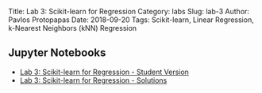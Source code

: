 Title: Lab 3: Scikit-learn for Regression
Category: labs
Slug: lab-3
Author: Pavlos Protopapas
Date: 2018-09-20
Tags: Scikit-learn, Linear Regression, k-Nearest Neighbors (kNN) Regression

## Jupyter Notebooks

- [Lab 3: Scikit-learn for Regression - Student Version]({filename}notebook/lab3_SLR_KNN.ipynb)
- [Lab 3: Scikit-learn for Regression - Solutions]({filename}notebook/solutions/lab3_solutions.ipynb)